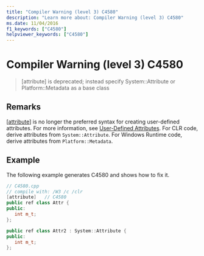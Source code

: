 ```yaml
---
title: "Compiler Warning (level 3) C4580"
description: "Learn more about: Compiler Warning (level 3) C4580"
ms.date: 11/04/2016
f1_keywords: ["C4580"]
helpviewer_keywords: ["C4580"]
---
```

# Compiler Warning (level 3) C4580

> [attribute] is deprecated; instead specify System::Attribute or Platform::Metadata as a base class

## Remarks

[[attribute](../../windows/attributes/attribute.md)] is no longer the preferred syntax for creating user-defined attributes. For more information, see [User-Defined Attributes](../../extensions/user-defined-attributes-cpp-component-extensions.md). For CLR code, derive attributes from `System::Attribute`. For Windows Runtime code, derive attributes from `Platform::Metadata`.

## Example

The following example generates C4580 and shows how to fix it.

```cpp
// C4580.cpp
// compile with: /W3 /c /clr
[attribute]   // C4580
public ref class Attr {
public:
   int m_t;
};

public ref class Attr2 : System::Attribute {
public:
   int m_t;
};
```
